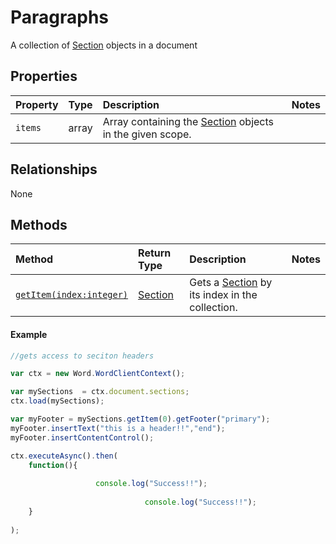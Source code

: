 # Paragraphs
A collection of [Section](section.md) objects in a document

## Properties

| Property         | Type    |Description|Notes |
|:-----------------|:--------|:----------|:-----|
|`items`|  array |Array containing the [Section](section.md) objects in the given scope. ||


## Relationships
None  

## Methods


| Method     | Return Type    |Description|Notes  |
|:-----------------|:--------|:----------|:------|
|[`getItem(index:integer)`](#getitem)|[Section](section.md)   | Gets a [Section](section.md)  by its index in the collection. || 

#### Example
```js
//gets access to seciton headers

var ctx = new Word.WordClientContext();

var mySections  = ctx.document.sections;
ctx.load(mySections);

var myFooter = mySections.getItem(0).getFooter("primary");
myFooter.insertText("this is a header!!","end");
myFooter.insertContentControl();

ctx.executeAsync().then(
	function(){
				   
				   console.log("Success!!");
			
                              console.log("Success!!");
	}
	
);


```



